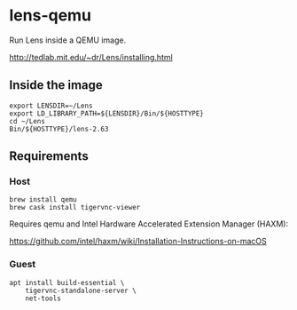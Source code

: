 # lens-qemu

Run Lens inside a QEMU image.

http://tedlab.mit.edu/~dr/Lens/installing.html

## Inside the image

```
export LENSDIR=~/Lens
export LD_LIBRARY_PATH=${LENSDIR}/Bin/${HOSTTYPE}
cd ~/Lens
Bin/${HOSTTYPE}/lens-2.63
```

## Requirements

### Host

```
brew install qemu
brew cask install tigervnc-viewer
```
Requires qemu and Intel Hardware Accelerated Extension Manager (HAXM):

https://github.com/intel/haxm/wiki/Installation-Instructions-on-macOS

### Guest

```
apt install build-essential \
    tigervnc-standalone-server \
    net-tools
```
